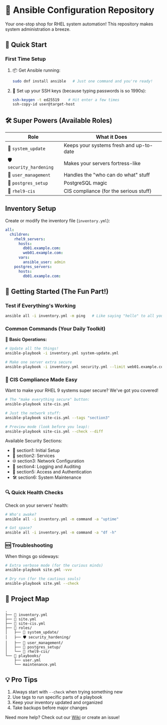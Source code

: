 # 🚀 Ansible Configuration Repository

Your one-stop shop for RHEL system automation! This repository makes system administration a breeze.

## 🎯 Quick Start

### First Time Setup
1. 📦 Get Ansible running:
   ```bash
   sudo dnf install ansible   # Just one command and you're ready!
   ```

2. 🔑 Set up your SSH keys (because typing passwords is so 1990s):
   ```bash
   ssh-keygen -t ed25519    # Hit enter a few times
   ssh-copy-id user@target-host
   ```

## 🛠️ Super Powers (Available Roles)

| Role | What it Does |
|------|-------------|
| 🔄 `system_update` | Keeps your systems fresh and up-to-date |
| 🛡️ `security_hardening` | Makes your servers fortress-like |
| 👥 `user_management` | Handles the "who can do what" stuff |
| 🐘 `postgres_setup` | PostgreSQL magic |
| 🎯 `rhel9-cis` | CIS compliance (for the serious stuff) |

## Inventory Setup

Create or modify the inventory file (`inventory.yml`):
```yaml
all:
  children:
    rhel9_servers:
      hosts:
        db01.example.com:
        web01.example.com:
      vars:
        ansible_user: admin
    postgres_servers:
      hosts:
        db01.example.com:
```

## 📝 Getting Started (The Fun Part!)

### Test if Everything's Working
```bash
ansible all -i inventory.yml -m ping   # Like saying "hello" to all your servers
```

### Common Commands (Your Daily Toolkit)

🔧 **Basic Operations:**
```bash
# Update all the things!
ansible-playbook -i inventory.yml system-update.yml

# Make one server extra secure
ansible-playbook -i inventory.yml security.yml --limit web01.example.com
```

### 🎯 CIS Compliance Made Easy

Want to make your RHEL 9 systems super secure? We've got you covered!

```bash
# The "make everything secure" button:
ansible-playbook site-cis.yml

# Just the network stuff:
ansible-playbook site-cis.yml --tags "section3"

# Preview mode (look before you leap):
ansible-playbook site-cis.yml --check --diff
```

Available Security Sections:
- 📁 section1: Initial Setup
- 🔌 section2: Services
- 🌐 section3: Network Configuration
- 📝 section4: Logging and Auditing
- 🔐 section5: Access and Authentication
- 🛠️ section6: System Maintenance

### 🔍 Quick Health Checks

Check on your servers' health:
```bash
# Who's awake?
ansible all -i inventory.yml -m command -a "uptime"

# Got space?
ansible all -i inventory.yml -m command -a "df -h"
```

### 🆘 Troubleshooting

When things go sideways:
```bash
# Extra verbose mode (for the curious minds)
ansible-playbook site.yml -vvv

# Dry run (for the cautious souls)
ansible-playbook site.yml --check
```

## 📁 Project Map
```
.
├── 📄 inventory.yml
├── 📄 site.yml
├── 📄 site-cis.yml
├── 📂 roles/
│   ├── 🔄 system_update/
│   ├── 🛡️ security_hardening/
│   ├── 👥 user_management/
│   ├── 🐘 postgres_setup/
│   └── 🎯 rhel9-cis/
└── 📂 playbooks/
    ├── user.yml
    └── maintenance.yml
```

## 💡 Pro Tips

1. Always start with `--check` when trying something new
2. Use tags to run specific parts of a playbook
3. Keep your inventory updated and organized
4. Take backups before major changes

Need more help? Check out our [Wiki](https://github.com/your-repo/wiki) or create an issue!
